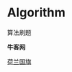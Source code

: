 # Algorithm
算法刷题

**牛客网**

[数组小和]: https://github.com/XiaoKeKeLa/Algorithm/tree/main/%E7%89%9B%E5%AE%A2%E7%BD%91/%E6%95%B0%E7%BB%84%E5%B0%8F%E5%92%8C	"数组小和"

[荷兰国旗]: https://github.com/XiaoKeKeLa/Algorithm/tree/main/%E7%89%9B%E5%AE%A2%E7%BD%91/%E8%8D%B7%E5%85%B0%E5%9B%BD%E6%97%97	"荷兰国旗"

[荷兰国旗](https://github.com/XiaoKeKeLa/Algorithm/tree/main/%E7%89%9B%E5%AE%A2%E7%BD%91/%E8%8D%B7%E5%85%B0%E5%9B%BD%E6%97%97)